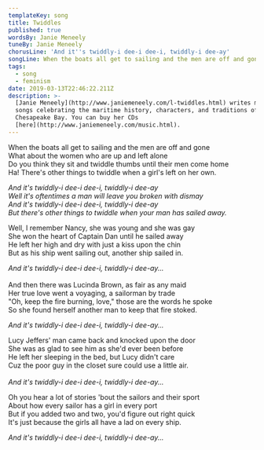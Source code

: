 ```yaml
---
templateKey: song
title: Twiddles
published: true
wordsBy: Janie Meneely
tuneBy: Janie Meneely
chorusLine: 'And it''s twiddly-i dee-i dee-i, twiddly-i dee-ay'
songLine: When the boats all get to sailing and the men are off and gone
tags:
  - song
  - feminism
date: 2019-03-13T22:46:22.211Z
description: >-
  [Janie Meneely](http://www.janiemeneely.com/l-twiddles.html) writes modern sea
  songs celebrating the maritime history, characters, and traditions of the
  Chesapeake Bay. You can buy her CDs
  [here](http://www.janiemeneely.com/music.html).
---
```

When the boats all get to sailing and the men are off and gone\
What about the women who are up and left alone\
Do you think they sit and twiddle thumbs until their men come home\
Ha! There's other things to twiddle when a girl's left on her own.

_And it's twiddly-i dee-i dee-i, twiddly-i dee-ay_\
_Well it's oftentimes a man will leave you broken with dismay_\
_And it's twiddly-i dee-i dee-i, twiddly-i dee-ay_\
_But there's other things to twiddle when your man has sailed away._

Well, I remember Nancy, she was young and she was gay\
She won the heart of Captain Dan until he sailed away\
He left her high and dry with just a kiss upon the chin\
But as his ship went sailing out, another ship sailed in.

_And it's twiddly-i dee-i dee-i, twiddly-i dee-ay..._\
\
And then there was Lucinda Brown, as fair as any maid\
Her true love went a voyaging, a sailorman by trade\
"Oh, keep the fire burning, love," those are the words he spoke\
So she found herself another man to keep that fire stoked.

_And it's twiddly-i dee-i dee-i, twiddly-i dee-ay..._

Lucy Jeffers' man came back and knocked upon the door\
She was as glad to see him as she'd ever been before\
He left her sleeping in the bed, but Lucy didn't care\
Cuz the poor guy in the closet sure could use a little air.\
\
_And it's twiddly-i dee-i dee-i, twiddly-i dee-ay..._

Oh you hear a lot of stories 'bout the sailors and their sport\
About how every sailor has a girl in every port\
But if you added two and two, you'd figure out right quick\
It's just because the girls all have a lad on every ship.

_And it's twiddly-i dee-i dee-i, twiddly-i dee-ay..._

